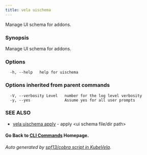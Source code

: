 ```yaml
---
title: vela uischema
---
```


Manage UI schema for addons.

### Synopsis

Manage UI schema for addons.

### Options

```
  -h, --help   help for uischema
```

### Options inherited from parent commands

```
  -V, --verbosity Level   number for the log level verbosity
  -y, --yes               Assume yes for all user prompts
```

### SEE ALSO


* [vela uischema apply](vela_uischema_apply.md)	 - apply \<ui schema file/dir path\>

#### Go Back to [CLI Commands](vela.md) Homepage.


###### Auto generated by [spf13/cobra script in KubeVela](https://github.com/kubevela/kubevela/tree/master/hack/docgen).

